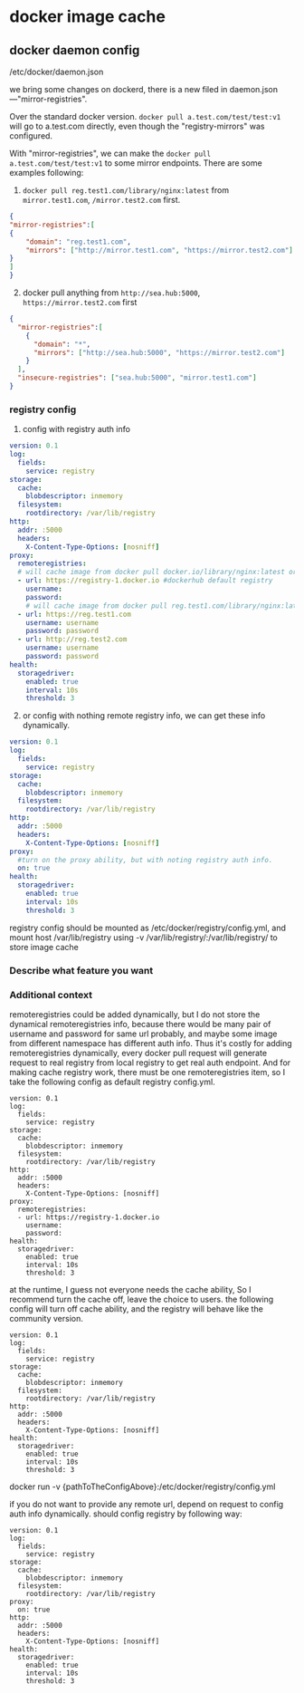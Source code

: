 # docker image cache

## docker daemon config
/etc/docker/daemon.json

we bring some changes on dockerd, there is a new filed in daemon.json—"mirror-registries".

Over the standard docker version. `docker pull a.test.com/test/test:v1` will go to a.test.com directly, even though the
"registry-mirrors" was configured.

With "mirror-registries", we can make the `docker pull a.test.com/test/test:v1` to some mirror endpoints. There are some
examples following:

1. `docker pull reg.test1.com/library/nginx:latest` from `mirror.test1.com`, `/mirror.test2.com` first.

```json
{
"mirror-registries":[
{
	"domain": "reg.test1.com",
	"mirrors": ["http://mirror.test1.com", "https://mirror.test2.com"]
}
]
}
```

2. docker pull anything from `http://sea.hub:5000`, `https://mirror.test2.com` first

```json
{
  "mirror-registries":[
    {
      "domain": "*",
      "mirrors": ["http://sea.hub:5000", "https://mirror.test2.com"]
    }
  ],
  "insecure-registries": ["sea.hub:5000", "mirror.test1.com"]
}
```

### registry config

1. config with registry auth info

```yaml
version: 0.1
log:
  fields:
    service: registry
storage:
  cache:
    blobdescriptor: inmemory
  filesystem:
    rootdirectory: /var/lib/registry
http:
  addr: :5000
  headers:
    X-Content-Type-Options: [nosniff]
proxy:
  remoteregistries:
  # will cache image from docker pull docker.io/library/nginx:latest or docker pull nginx
  - url: https://registry-1.docker.io #dockerhub default registry
    username:
    password:
    # will cache image from docker pull reg.test1.com/library/nginx:latest
  - url: https://reg.test1.com
    username: username
    password: password
  - url: http://reg.test2.com
    username: username
    password: password
health:
  storagedriver:
    enabled: true
    interval: 10s
    threshold: 3
```

2. or config with nothing remote registry info, we can get these info dynamically.

```yaml
version: 0.1
log:
  fields:
    service: registry
storage:
  cache:
    blobdescriptor: inmemory
  filesystem:
    rootdirectory: /var/lib/registry
http:
  addr: :5000
  headers:
    X-Content-Type-Options: [nosniff]
proxy:
  #turn on the proxy ability, but with noting registry auth info.
  on: true
health:
  storagedriver:
    enabled: true
    interval: 10s
    threshold: 3
```

registry config should be mounted as /etc/docker/registry/config.yml, and mount host /var/lib/registry using -v /var/lib/registry/:/var/lib/registry/ to store image cache

### Describe what feature you want

### Additional context
remoteregistries could be added dynamically, but I do not store the dynamical remoteregistries info, because there would be many pair of username and password for same url probably, and maybe some image from different namespace has different auth info. Thus it's costly for adding remoteregistries dynamically, every docker pull request will generate request to real registry from local registry to get real auth endpoint.
And for making cache registry work, there must be one remoteregistries item, so I take the following config as default registry config.yml.

```
version: 0.1
log:
  fields:
    service: registry
storage:
  cache:
    blobdescriptor: inmemory
  filesystem:
    rootdirectory: /var/lib/registry
http:
  addr: :5000
  headers:
    X-Content-Type-Options: [nosniff]
proxy:
  remoteregistries:
  - url: https://registry-1.docker.io
    username:
    password:
health:
  storagedriver:
    enabled: true
    interval: 10s
    threshold: 3
```

at the runtime, I guess not everyone needs the cache ability, So I recommend turn the cache off, leave the choice to users.
the following config will turn off cache ability, and the registry will behave like the community version.

```
version: 0.1
log:
  fields:
    service: registry
storage:
  cache:
    blobdescriptor: inmemory
  filesystem:
    rootdirectory: /var/lib/registry
http:
  addr: :5000
  headers:
    X-Content-Type-Options: [nosniff]
health:
  storagedriver:
    enabled: true
    interval: 10s
    threshold: 3
```

docker run -v  {pathToTheConfigAbove}:/etc/docker/registry/config.yml

if you do not want to provide any remote url, depend on request to config auth info dynamically. should config registry by following way:

```
version: 0.1
log:
  fields:
    service: registry
storage:
  cache:
    blobdescriptor: inmemory
  filesystem:
    rootdirectory: /var/lib/registry
proxy:
  on: true
http:
  addr: :5000
  headers:
    X-Content-Type-Options: [nosniff]
health:
  storagedriver:
    enabled: true
    interval: 10s
    threshold: 3
```